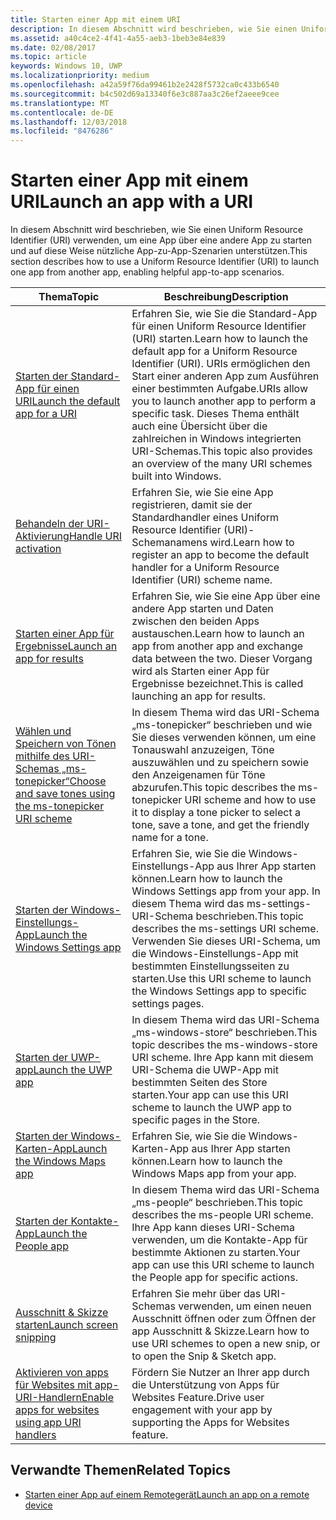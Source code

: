 ```yaml
---
title: Starten einer App mit einem URI
description: In diesem Abschnitt wird beschrieben, wie Sie einen Uniform Resource Identifier (URI) verwenden, um eine App über eine andere App zu starten.
ms.assetid: a40c4ce2-4f41-4a55-aeb3-1beb3e84e839
ms.date: 02/08/2017
ms.topic: article
keywords: Windows 10, UWP
ms.localizationpriority: medium
ms.openlocfilehash: a42a59f76da99461b2e2428f5732ca0c433b6540
ms.sourcegitcommit: b4c502d69a13340f6e3c887aa3c26ef2aeee9cee
ms.translationtype: MT
ms.contentlocale: de-DE
ms.lasthandoff: 12/03/2018
ms.locfileid: "8476286"
---
```

# <a name="launch-an-app-with-a-uri"></a><span data-ttu-id="c79ab-104">Starten einer App mit einem URI</span><span class="sxs-lookup"><span data-stu-id="c79ab-104">Launch an app with a URI</span></span>

<span data-ttu-id="c79ab-105">In diesem Abschnitt wird beschrieben, wie Sie einen Uniform Resource Identifier (URI) verwenden, um eine App über eine andere App zu starten und auf diese Weise nützliche App-zu-App-Szenarien unterstützen.</span><span class="sxs-lookup"><span data-stu-id="c79ab-105">This section describes how to use a Uniform Resource Identifier (URI) to launch one app from another app, enabling helpful app-to-app scenarios.</span></span>

| <span data-ttu-id="c79ab-106">Thema</span><span class="sxs-lookup"><span data-stu-id="c79ab-106">Topic</span></span> | <span data-ttu-id="c79ab-107">Beschreibung</span><span class="sxs-lookup"><span data-stu-id="c79ab-107">Description</span></span> |
|-------|-------------|
| [<span data-ttu-id="c79ab-108">Starten der Standard-App für einen URI</span><span class="sxs-lookup"><span data-stu-id="c79ab-108">Launch the default app for a URI</span></span>](launch-default-app.md) | <span data-ttu-id="c79ab-109">Erfahren Sie, wie Sie die Standard-App für einen Uniform Resource Identifier (URI) starten.</span><span class="sxs-lookup"><span data-stu-id="c79ab-109">Learn how to launch the default app for a Uniform Resource Identifier (URI).</span></span> <span data-ttu-id="c79ab-110">URIs ermöglichen den Start einer anderen App zum Ausführen einer bestimmten Aufgabe.</span><span class="sxs-lookup"><span data-stu-id="c79ab-110">URIs allow you to launch another app to perform a specific task.</span></span> <span data-ttu-id="c79ab-111">Dieses Thema enthält auch eine Übersicht über die zahlreichen in Windows integrierten URI-Schemas.</span><span class="sxs-lookup"><span data-stu-id="c79ab-111">This topic also provides an overview of the many URI schemes built into Windows.</span></span> |
| [<span data-ttu-id="c79ab-112">Behandeln der URI-Aktivierung</span><span class="sxs-lookup"><span data-stu-id="c79ab-112">Handle URI activation</span></span>](handle-uri-activation.md) | <span data-ttu-id="c79ab-113">Erfahren Sie, wie Sie eine App registrieren, damit sie der Standardhandler eines Uniform Resource Identifier (URI)-Schemanamens wird.</span><span class="sxs-lookup"><span data-stu-id="c79ab-113">Learn how to register an app to become the default handler for a Uniform Resource Identifier (URI) scheme name.</span></span> |
| [<span data-ttu-id="c79ab-114">Starten einer App für Ergebnisse</span><span class="sxs-lookup"><span data-stu-id="c79ab-114">Launch an app for results</span></span>](how-to-launch-an-app-for-results.md) | <span data-ttu-id="c79ab-115">Erfahren Sie, wie Sie eine App über eine andere App starten und Daten zwischen den beiden Apps austauschen.</span><span class="sxs-lookup"><span data-stu-id="c79ab-115">Learn how to launch an app from another app and exchange data between the two.</span></span> <span data-ttu-id="c79ab-116">Dieser Vorgang wird als Starten einer App für Ergebnisse bezeichnet.</span><span class="sxs-lookup"><span data-stu-id="c79ab-116">This is called launching an app for results.</span></span> |
| [<span data-ttu-id="c79ab-117">Wählen und Speichern von Tönen mithilfe des URI-Schemas „ms-tonepicker“</span><span class="sxs-lookup"><span data-stu-id="c79ab-117">Choose and save tones using the ms-tonepicker URI scheme</span></span>](launch-ringtone-picker.md) | <span data-ttu-id="c79ab-118">In diesem Thema wird das URI-Schema „ms-tonepicker“ beschrieben und wie Sie dieses verwenden können, um eine Tonauswahl anzuzeigen, Töne auszuwählen und zu speichern sowie den Anzeigenamen für Töne abzurufen.</span><span class="sxs-lookup"><span data-stu-id="c79ab-118">This topic describes the ms-tonepicker URI scheme and how to use it to display a tone picker to select a tone, save a tone, and get the friendly name for a tone.</span></span> |
| [<span data-ttu-id="c79ab-119">Starten der Windows-Einstellungs-App</span><span class="sxs-lookup"><span data-stu-id="c79ab-119">Launch the Windows Settings app</span></span>](launch-settings-app.md) | <span data-ttu-id="c79ab-120">Erfahren Sie, wie Sie die Windows-Einstellungs-App aus Ihrer App starten können.</span><span class="sxs-lookup"><span data-stu-id="c79ab-120">Learn how to launch the Windows Settings app from your app.</span></span> <span data-ttu-id="c79ab-121">In diesem Thema wird das ms-settings-URI-Schema beschrieben.</span><span class="sxs-lookup"><span data-stu-id="c79ab-121">This topic describes the ms-settings URI scheme.</span></span> <span data-ttu-id="c79ab-122">Verwenden Sie dieses URI-Schema, um die Windows-Einstellungs-App mit bestimmten Einstellungsseiten zu starten.</span><span class="sxs-lookup"><span data-stu-id="c79ab-122">Use this URI scheme to launch the Windows Settings app to specific settings pages.</span></span> |
| [<span data-ttu-id="c79ab-123">Starten der UWP-app</span><span class="sxs-lookup"><span data-stu-id="c79ab-123">Launch the UWP app</span></span>](launch-store-app.md) | <span data-ttu-id="c79ab-124">In diesem Thema wird das URI-Schema „ms-windows-store“ beschrieben.</span><span class="sxs-lookup"><span data-stu-id="c79ab-124">This topic describes the ms-windows-store URI scheme.</span></span> <span data-ttu-id="c79ab-125">Ihre App kann mit diesem URI-Schema die UWP-App mit bestimmten Seiten des Store starten.</span><span class="sxs-lookup"><span data-stu-id="c79ab-125">Your app can use this URI scheme to launch the UWP app to specific pages in the Store.</span></span> |
| [<span data-ttu-id="c79ab-126">Starten der Windows-Karten-App</span><span class="sxs-lookup"><span data-stu-id="c79ab-126">Launch the Windows Maps app</span></span>](launch-maps-app.md) | <span data-ttu-id="c79ab-127">Erfahren Sie, wie Sie die Windows-Karten-App aus Ihrer App starten können.</span><span class="sxs-lookup"><span data-stu-id="c79ab-127">Learn how to launch the Windows Maps app from your app.</span></span> |
| [<span data-ttu-id="c79ab-128">Starten der Kontakte-App</span><span class="sxs-lookup"><span data-stu-id="c79ab-128">Launch the People app</span></span>](launch-people-apps.md) | <span data-ttu-id="c79ab-129">In diesem Thema wird das URI-Schema „ms-people“ beschrieben.</span><span class="sxs-lookup"><span data-stu-id="c79ab-129">This topic describes the ms-people URI scheme.</span></span> <span data-ttu-id="c79ab-130">Ihre App kann dieses URI-Schema verwenden, um die Kontakte-App für bestimmte Aktionen zu starten.</span><span class="sxs-lookup"><span data-stu-id="c79ab-130">Your app can use this URI scheme to launch the People app for specific actions.</span></span> |
| [<span data-ttu-id="c79ab-131">Ausschnitt & Skizze starten</span><span class="sxs-lookup"><span data-stu-id="c79ab-131">Launch screen snipping</span></span>](launch-screen-snipping.md) | <span data-ttu-id="c79ab-132">Erfahren Sie mehr über das URI-Schemas verwenden, um einen neuen Ausschnitt öffnen oder zum Öffnen der app Ausschnitt & Skizze.</span><span class="sxs-lookup"><span data-stu-id="c79ab-132">Learn how to use URI schemes to open a new snip, or to open the Snip & Sketch app.</span></span> |
| [<span data-ttu-id="c79ab-133">Aktivieren von apps für Websites mit app-URI-Handlern</span><span class="sxs-lookup"><span data-stu-id="c79ab-133">Enable apps for websites using app URI handlers</span></span>](web-to-app-linking.md) | <span data-ttu-id="c79ab-134">Fördern Sie Nutzer an Ihrer app durch die Unterstützung von Apps für Websites Feature.</span><span class="sxs-lookup"><span data-stu-id="c79ab-134">Drive user engagement with your app by supporting the Apps for Websites feature.</span></span> |

## <a name="related-topics"></a><span data-ttu-id="c79ab-135">Verwandte Themen</span><span class="sxs-lookup"><span data-stu-id="c79ab-135">Related Topics</span></span>
* [<span data-ttu-id="c79ab-136">Starten einer App auf einem Remotegerät</span><span class="sxs-lookup"><span data-stu-id="c79ab-136">Launch an app on a remote device</span></span>](launch-a-remote-app.md)